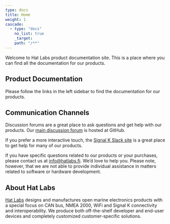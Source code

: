 ```yaml
---
type: docs
title: Home
weight: 1
cascade:
  - type: "docs"
    no_list: true
    _target:
    path: "/**"
---
```


Welcome to Hat Labs product documentation site. This is a place where you can find all the documentation for our products.

## Product Documentation

Please follow the links in the left sidebar to find the documentation for our products.

## Communication Channels

Discussion forums are a great place to ask questions and get help with our products.
Our [main discussion forum](https://github.com/hatlabs/discussions/discussions/) is hosted at GitHub.

If you prefer a more interactive touch, the [Signal K Slack site](http://slack-invite.signalk.org/) is a great place to get help for many of our products.

If you have specific questions related to our products or your purchases, please contact us at [info@hatlabs.fi](mailto:info@hatlabs.fi). We’d love to help you.
Please note, however, that we are not able to provide individual assistance in matters related to software or hardware development.

## About Hat Labs

[Hat Labs](https://hatlabs.fi) designs and manufactures open marine electronics products with a special focus on CAN bus, NMEA 2000, WiFi and Signal K connectivity and interoperability.
We produce both off-the-shelf developer and end-user devices and completely customized customer-specific solutions.
